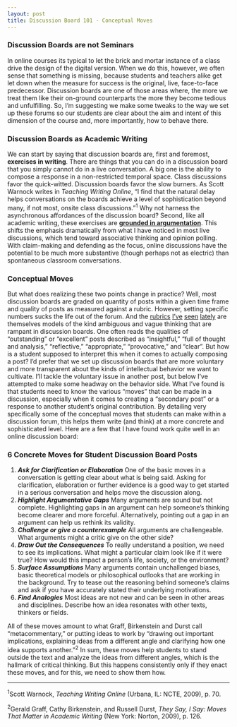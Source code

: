 ```yaml
---
layout: post
title: Discussion Board 101 - Conceptual Moves
---
```


### Discussion Boards are not Seminars

In online courses its typical to let the brick and mortar instance of a class drive the design of the digital version. When we do this, however, we often sense that something is missing, because students and teachers alike get let down when the measure for success is the original, live, face-to-face predecessor. Discussion boards are one of those areas where, the more we treat them like their on-ground counterparts the more they become tedious and unfulfilling. So, I’m suggesting we make some tweaks to the way we set up these forums so our students are clear about the aim and intent of this dimension of the course and, more importantly, how to behave there.

### Discussion Boards as Academic Writing

We can start by saying that discussion boards are, first and foremost, **exercises in writing**. There are things that you can do in a discussion board that you simply cannot do in a live conversation. A big one is the ability to compose a response in a non-restricted temporal space. Class discussions favor the quick-witted. Discussion boards favor the slow burners. As Scott Warnock writes in _Teaching Writing Online_, “I find that the natural delay helps conversations on the boards achieve a level of sophistication beyond many, if not most, onsite class discussions.”<sup>1</sup> Why not harness the asynchronous affordances of the discussion board? Second, like all academic writing, these exercises are [**grounded in argumentation**](http://writingcenter.unc.edu/handouts/argument/). This shifts the emphasis dramatically from what I have noticed in most live discussions, which tend toward associative thinking and opinion polling. With claim-making and defending as the focus, online discussions have the potential to be much more substantive (though perhaps not as electric) than spontaneous classroom conversations.

### Conceptual Moves

But what does realizing these two points change in practice? Well, most discussion boards are graded on quantity of posts within a given time frame and quality of posts as measured against a rubric. However, setting specific numbers sucks the life out of the forum. And the [rubrics](https://topr.online.ucf.edu/images/f/f0/IDL6543_Discussion_Rubric.pdf) [I’ve](https://topr.online.ucf.edu/images/9/92/Lowe_2011_discussion_rubric.pdf) [seen](http://ofcoursesonline.com/wp-content/uploads/2011/11/weekly-online-discussions-rubric-eme5050.pdf) [lately](http://www.mtsu.edu/ltanditc/docs/Discussion_Board_Rubrics.pdf) are themselves models of the kind ambiguous and vague thinking that are rampant in discussion boards. One often reads the qualities of “outstanding” or “excellent” posts described as “insightful,” “full of thought and analysis,” “reflective,” “appropriate,” “provocative,” and “clear”. But how is a student supposed to interpret this when it comes to actually composing a post? I’d prefer that we set up discussion boards that are more voluntary and more transparent about the kinds of intellectual behavior we want to cultivate. I’ll tackle the voluntary issue in another post, but below I’ve attempted to make some headway on the behavior side. What I’ve found is that students need to know the various “moves” that can be made in a discussion, especially when it comes to creating a “secondary post” or a response to another student’s original contribution. By detailing very specifically some of the conceptual moves that students can make within a discussion forum, this helps them write (and think) at a more concrete and sophisticated level. Here are a few that I have found work quite well in an online discussion board:

### 6 Concrete Moves for Student Discussion Board Posts

1.  _**Ask for Clarification or Elaboration**_ One of the basic moves in a conversation is getting clear about what is being said. Asking for clarification, elaboration or further evidence is a good way to get started in a serious conversation and helps move the discussion along.
2.  **_Highlight Argumentative Gaps_** Many arguments are sound but not complete. Highlighting gaps in an argument can help someone’s thinking become clearer and more forceful. Alternatively, pointing out a gap in an argument can help us rethink its validity.
3.  _**Challenge or give a counterexample**_ All arguments are challengeable. What arguments might a critic give on the other side?
4.  **_Draw Out the Consequences_** To really understand a position, we need to see its implications. What might a particular claim look like if it were true? How would this impact a person’s life, society, or the environment?
5.  _**Surface Assumptions**_ Many arguments contain unchallenged biases, basic theoretical models or philosophical outlooks that are working in the background. Try to tease out the reasoning behind someone’s claims and ask if you have accurately stated their underlying motivations.
6.  **_Find Analogies_** Most ideas are not new and can be seen in other areas and disciplines. Describe how an idea resonates with other texts, thinkers or fields.

All of these moves amount to what Graff, Birkenstein and Durst call “metacommentary,” or putting ideas to work by “drawing out important implications, explaining ideas from a different angle and clarifying how one idea supports another.”<sup>2</sup> In sum, these moves help students to stand outside the text and analyze the ideas from different angles, which is the hallmark of critical thinking. But this happens consistently only if they enact these moves, and for this, we need to show them how.

* * *

<sup>1</sup>Scott Warnock, _Teaching Writing Online_ (Urbana, IL: NCTE, 2009), p. 70.

<sup>2</sup>Gerald Graff, Cathy Birkenstein, and Russell Durst, _They Say, I Say: Moves That Matter in Academic Writing_ (New York: Norton, 2009), p. 126.
